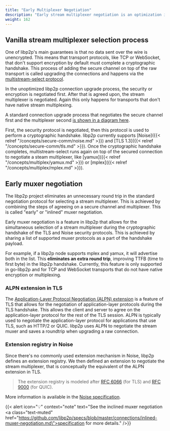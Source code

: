 ```yaml
---
title: "Early Multiplexer Negotiation"
description: "Early stream multiplexer negotiation is an optimization in libp2p where peers can negotiate which multiplexer to use during the security protocol handshake, saving one round trip."
weight: 162
---
```


## Vanilla stream multiplexer selection process

One of libp2p's main guarantees is that no data sent over the wire is unencrypted.
This means that transport protocols, like TCP or WebSocket, that don't support encryption
by default must complete a cryptographic handshake. This process of adding the secure channel
on top of the raw transport is called upgrading the connections and happens via the
[multistream-select protocol](https://github.com/multiformats/multistream-select).

In the unoptimized libp2p connection upgrade process, the security or encryption is negotiated
first. After that is agreed upon, the stream multiplexer is negotiated. Again this only happens
for transports that don't have native stream multiplexing.

A standard connection upgrade process that negotiates the secure channel first and the multiplexer
second
[is shown in a diagram here](https://github.com/libp2p/specs/tree/master/connections#upgrading-connections).

First, the security protocol is negotiated, then this protocol is used to perform a cryptographic
handshake. libp2p currently supports [Noise]({{< relref "/concepts/secure-comm/noise.md" >}}) and [TLS 1.3]({{< relref "/concepts/secure-comm/tls.md" >}}).
Once the cryptographic handshake completes, multistream-select runs again on top of
the secured connection to negotiate a steam multiplexer, like [yamux]({{< relref "/concepts/multiplex/yamux.md" >}}) or [mplex]({{< relref "/concepts/multiplex/mplex.md" >}}).

<!-- ADD DIAGRAM -->

## Early muxer negotiation

The libp2p project eliminates an unnecessary round trip in the standard negotiation protocol
for selecting a stream multiplexer. This is achieved by combining the steps of agreeing on a
secure channel and multiplexer. This is called "early" or "inlined" muxer negotiation.

Early muxer negotiation is a feature in libp2p that allows for the simultaneous selection of a
stream multiplexer during the cryptographic handshake of the TLS and Noise security protocols.
This is achieved by sharing a list of supported muxer protocols as a part of the handshake payload.

For example, if a libp2p node supports mplex and yamux, it will advertise both in the list.
This **eliminates an extra round trip**, improving TTFB (time to first byte) in the libp2p handshake.
Currently, this feature is only supported in go-libp2p and for TCP and WebSocket transports that do
not have native encryption or multiplexing.

<!-- ADD DIAGRAM -->

### ALPN extension in TLS

The [Application-Layer Protocol Negotiation (ALPN) extension](https://datatracker.ietf.org/doc/html/rfc7301)
is a feature of TLS that allows for the negotiation of application-layer protocols during the TLS handshake.
This allows the client and server to agree on the application-layer protocol for the rest of the TLS session.
ALPN is typically used to negotiate the application-layer protocol for applications that use TLS, such as HTTP/2
or QUIC. libp2p uses ALPN to negotiate the stream muxer and saves a roundtrip when upgrading a raw connection.

### Extension registry in Noise

Since there's no commonly used extension mechanism in Noise, libp2p defines an extension registry.
We then defined an extension to negotiate the stream multiplexer, that is conceptually the equivalent
of the ALPN extension in TLS.

> The extension registry is modeled after
> [RFC 6066](https://www.rfc-editor.org/rfc/rfc6066) (for TLS) and
> [RFC 9000](https://datatracker.ietf.org/doc/html/rfc9000#section-19.21)
> (for QUIC).

More information is available in the
[Noise specification](https://github.com/libp2p/specs/blob/master/noise/README.md#libp2p-data-in-handshake-messages).

{{< alert icon="💡" context="note" text="See the inclined muxer negotiation <a class=\"text-muted\" href=\"https://github.com/libp2p/specs/blob/master/connections/inlined-muxer-negotiation.md\">specification</a> for more details." />}}
